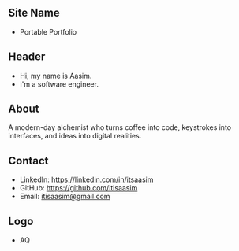 ## Site Name
- Portable Portfolio

## Header
- Hi, my name is Aasim. 
- I'm a software engineer.


## About
A modern-day alchemist who turns coffee into code, keystrokes into interfaces, and ideas into digital realities.

## Contact

- LinkedIn: https://linkedin.com/in/itsaasim
- GitHub: https://github.com/itisaasim
- Email: itisaasim@gmail.com

## Logo
- AQ